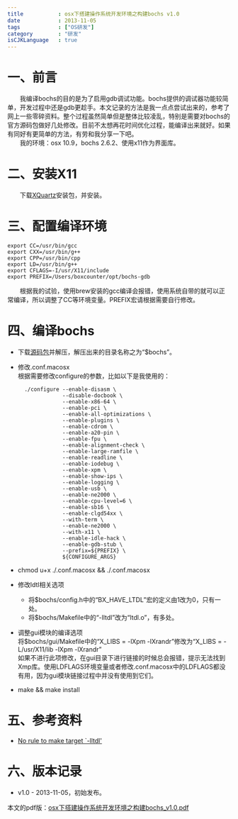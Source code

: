```yaml
---
title           : osx下搭建操作系统开发环境之构建bochs v1.0
date            : 2013-11-05
tags            : ["OS研发"]
category        : "研发"
isCJKLanguage   : true
---
```


# 一、前言 #
　　我编译bochs的目的是为了启用gdb调试功能。bochs提供的调试器功能较简单，开发过程中还是gdb更趁手。本文记录的方法是我一点点尝试出来的，参考了网上一些零碎资料。整个过程虽然简单但是整体比较凌乱，特别是需要对bochs的官方源码包做好几处修改。目前不太想再花时间优化过程，能编译出来就好。如果有同好有更简单的方法，有劳和我分享一下吧。  
　　我的环境：osx 10.9，bochs 2.6.2、使用x11作为界面库。


# 二、安装X11 #
　　下载[XQuartz](http://xquartz.macosforge.org/trac)安装包，并安装。


# 三、配置编译环境 #
    export CC=/usr/bin/gcc
    export CXX=/usr/bin/g++
    export CPP=/usr/bin/cpp
    export LD=/usr/bin/g++
    export CFLAGS=-I/usr/X11/include
    export PREFIX=/Users/boxcounter/opt/bochs-gdb
　　根据我的试验，使用brew安装的gcc编译会报错，使用系统自带的就可以正常编译，所以调整了CC等环境变量。PREFIX宏请根据需要自行修改。


# 四、编译bochs #

* 下载[源码包](http://sourceforge.net/projects/bochs/files/bochs/)并解压，解压出来的目录名称之为“$bochs”。
* 修改.conf.macosx  
  根据需要修改configure的参数，比如以下是我使用的：
   
        ./configure --enable-disasm \
                    --disable-docbook \
                    --enable-x86-64 \
                    --enable-pci \
                    --enable-all-optimizations \
                    --enable-plugins \
                    --enable-cdrom \
                    --enable-a20-pin \
                    --enable-fpu \
                    --enable-alignment-check \
                    --enable-large-ramfile \
                    --enable-readline \
                    --enable-iodebug \
                    --enable-xpm \
                    --enable-show-ips \
                    --enable-logging \
                    --enable-usb \
                    --enable-ne2000 \
                    --enable-cpu-level=6 \
                    --enable-sb16 \
                    --enable-clgd54xx \
                    --with-term \
                    --enable-ne2000 \
                    --with-x11 \
                    --enable-idle-hack \
                    --enable-gdb-stub \
                    --prefix=${PREFIX} \
                    ${CONFIGURE_ARGS}
* chmod u+x ./.conf.macosx && ./.conf.macosx
* 修改ldtl相关选项
  * 将$bochs/config.h中的“BX\_HAVE\_LTDL”宏的定义由1改为0，只有一处。
  * 将$bochs/Makefile中的“-lltdl”改为“ltdl.o”，有多处。
* 调整gui模块的编译选项  
  将$bochs/gui/Makefile中的“X\_LIBS =  -lXpm -lXrandr”修改为“X\_LIBS = -L/usr/X11/lib -lXpm -lXrandr”  
  如果不进行此项修改，在gui目录下进行链接的时候总会报错，提示无法找到Xmp库。使用LDFLAGS环境变量或者修改.conf.macosx中的LDFLAGS都没有用，因为gui模块链接过程中并没有使用到它们。
* make && make install


# 五、参考资料 #
* [No rule to make target `-lltdl'](http://sourceforge.net/p/bochs/discussion/39592/thread/9c22887c)


# 六、版本记录 #
* v1.0 - 2013-11-05，初始发布。

本文的pdf版：[osx下搭建操作系统开发环境之构建bochs_v1.0.pdf](/attachments/2013-11-05/osx下搭建操作系统开发环境之构建bochs_v1.0.pdf)
